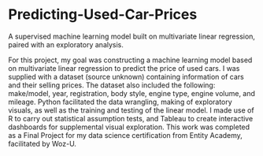 # Predicting-Used-Car-Prices
A supervised machine learning model built on multivariate linear regression, paired with an exploratory analysis.

For this project, my goal was constructing a machine learning model based on multivariate linear regression to predict the price of used cars. I was supplied with a dataset (source unknown) containing information of cars and their selling prices. The dataset also included the following: make/model, year, registration, body style, engine type, engine volume, and mileage. Python facilitated the data wrangling, making of exploratory visuals, as well as the training and testing of the linear model. I made use of R to carry out statistical assumption tests, and Tableau to create interactive dashboards for supplemental visual exploration. This work was completed as a Final Project for my data science certification from Entity Academy, facilitated by Woz-U. 
